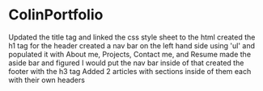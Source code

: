 # ColinPortfolio
Updated the title tag and linked the css style sheet to the html 
created the h1 tag for the header
created a nav bar on the left hand side using 'ul' and populated it with About me, Projects, Contact me, and Resume
made the aside bar and figured I would put the nav bar inside of that
created the footer with the h3 tag
Added 2 articles with sections inside of them each with their own headers 
